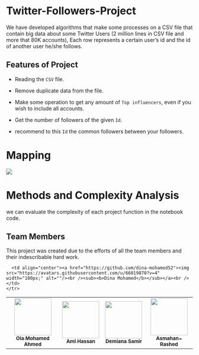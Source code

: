 # Twitter-Followers-Project
We have developed algorithms that make some processes on a CSV file that contain big data about some Twitter Users (2 million lines in CSV file and more that 80K accounts), Each row represents a certain user’s id and the id of another user he/she follows.


## Features of Project 

* Reading the `CSV` file.
 
* Remove duplicate data from the file. 

* Make some operation to get any amount of `Top influencers`, even if you wish to include all accounts. 

* Get the number of followers of the given `Id`.

* recommend to this `Id` the common followers between your followers.
  


# Mapping

![](https://github.com/Ola-Mohamed/Twitter-Followers-Project/blob/main/Untitled%20Diagram.png)

# Methods and Complexity Analysis 

 we can evaluate the complexity of each project function in the notebook code.

## Team Members

This project was created due to the efforts of all the team members and their indescribable hard work.

<table>
  <tr>
     <td align="center"><a href="https://github.com/Ola-Mohamed"><img src="https://avatars.githubusercontent.com/u/66176966?v=4" width="100px;" alt=""/><br /><sub>      <b>Ola Mohamed Ahmed</b></sub></a><br /></td>
    <td align="center"><a href="https://github.com/Aml-Hassan-Abd-El-hamid"><img src="https://avatars.githubusercontent.com/u/66205928?v=4" width="100px;" alt=""/><br/><sub><b>Aml Hassan</b></sub></a><br /></td> 
    <td align="center"><a href="https://github.com/demiana55samir"><img src="https://avatars.githubusercontent.com/u/65955978?v=4" width="100px;" alt=""/><br /><sub><b>Demiana Samir</b></sub></a><br /></td>
    <td align="center"><a href="https://github.com/Asmahan-Rashed"><img src="https://avatars.githubusercontent.com/u/65909593?v=4" width="100px;" alt=""/><br /><sub><b>Asmahan-Rashed</b></sub></a><br /></td>
    
    
      <td align="center"><a href="https://github.com/dina-mohamed52"><img src="https://avatars.githubusercontent.com/u/66019870?v=4" width="100px;" alt=""/><br /><sub><b>Dina Mohamed</b></sub></a><br /></td>
    </tr>
</table>
